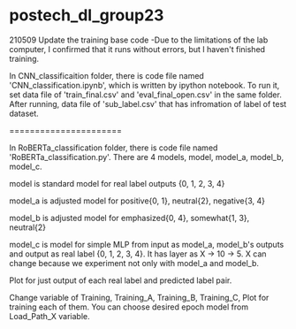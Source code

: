 # postech_dl_group23

210509 Update the training base code
        -Due to the limitations of the lab computer, I confirmed that it runs without errors, but I haven't finished training.

In CNN_classificaition folder, there is code file named 'CNN_classification.ipynb', which is written by ipython notebook.
To run it, set data file of 'train_final.csv' and 'eval_final_open.csv' in the same folder.
After running, data file of 'sub_label.csv' that has infromation of label of test dataset.


======================


In RoBERTa_classification folder, there is code file named 'RoBERTa_classification.py'.
There are 4 models, model, model_a, model_b, model_c.

model is standard model for real label outputs {0, 1, 2, 3, 4}

model_a is adjusted model for positive{0, 1}, neutral{2}, negative{3, 4}

model_b is adjusted model for emphasized{0, 4}, somewhat{1, 3}, neutral{2}

model_c is model for simple MLP from input as model_a, model_b's outputs and output as real label {0, 1, 2, 3, 4}. It has layer as X -> 10 -> 5. X can change because we experiment not only with model_a and model_b.

Plot for just output of each real label and predicted label pair.

Change variable of Training, Training_A, Training_B, Training_C, Plot for training each of them.
You can choose desired epoch model from Load_Path_X variable.
